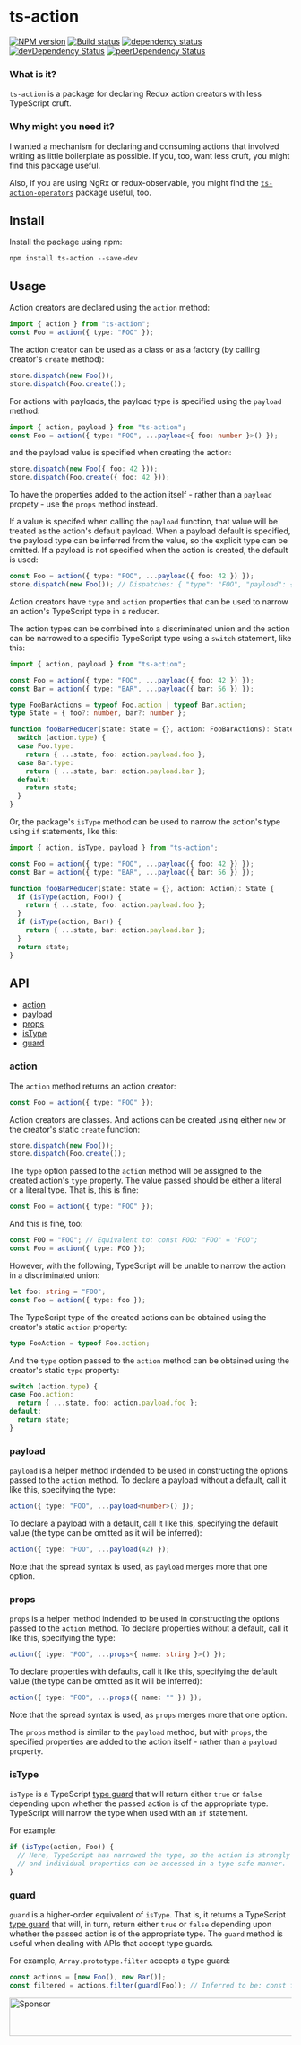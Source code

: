 # ts-action

[![NPM version](https://img.shields.io/npm/v/ts-action.svg)](https://www.npmjs.com/package/ts-action)
[![Build status](https://img.shields.io/travis/cartant/ts-action.svg)](http://travis-ci.org/cartant/ts-action)
[![dependency status](https://img.shields.io/david/cartant/ts-action.svg)](https://david-dm.org/cartant/ts-action)
[![devDependency Status](https://img.shields.io/david/dev/cartant/ts-action.svg)](https://david-dm.org/cartant/ts-action#info=devDependencies)
[![peerDependency Status](https://img.shields.io/david/peer/cartant/ts-action.svg)](https://david-dm.org/cartant/ts-action#info=peerDependencies)

### What is it?

`ts-action` is a package for declaring Redux action creators with less TypeScript cruft.

### Why might you need it?

I wanted a mechanism for declaring and consuming actions that involved writing as little boilerplate as possible. If you, too, want less cruft, you might find this package useful.

Also, if you are using NgRx or redux-observable, you might find the [`ts-action-operators`](https://github.com/cartant/ts-action-operators) package useful, too.

## Install

Install the package using npm:

```
npm install ts-action --save-dev
```

## Usage

Action creators are declared using the `action` method:

```ts
import { action } from "ts-action";
const Foo = action({ type: "FOO" });
```

The action creator can be used as a class or as a factory (by calling creator's `create` method):

```ts
store.dispatch(new Foo());
store.dispatch(Foo.create());
```

For actions with payloads, the payload type is specified using the `payload` method:

```ts
import { action, payload } from "ts-action";
const Foo = action({ type: "FOO", ...payload<{ foo: number }>() });
```

and the payload value is specified when creating the action:

```ts
store.dispatch(new Foo({ foo: 42 }));
store.dispatch(Foo.create({ foo: 42 }));
```

To have the properties added to the action itself - rather than a `payload` propety - use the `props` method instead.

If a value is specifed when calling the `payload` function, that value will be treated as the action's default payload. When a payload default is specified, the payload type can be inferred from the value, so the explicit type can be omitted. If a payload is not specified when the action is created, the default is used:

```ts
const Foo = action({ type: "FOO", ...payload({ foo: 42 }) });
store.dispatch(new Foo()); // Dispatches: { "type": "FOO", "payload": { "foo": 42 } }
```

Action creators have `type` and `action` properties that can be used to narrow an action's TypeScript type in a reducer.

The action types can be combined into a discriminated union and the action can be narrowed to a specific TypeScript type using a `switch` statement, like this:

```ts
import { action, payload } from "ts-action";

const Foo = action({ type: "FOO", ...payload({ foo: 42 }) });
const Bar = action({ type: "BAR", ...payload({ bar: 56 }) });

type FooBarActions = typeof Foo.action | typeof Bar.action;
type State = { foo?: number, bar?: number };

function fooBarReducer(state: State = {}, action: FooBarActions): State {
  switch (action.type) {
  case Foo.type:
    return { ...state, foo: action.payload.foo };
  case Bar.type:
    return { ...state, bar: action.payload.bar };
  default:
    return state;
  }
}
```

Or, the package's `isType` method can be used to narrow the action's type using `if` statements, like this:

```ts
import { action, isType, payload } from "ts-action";

const Foo = action({ type: "FOO", ...payload({ foo: 42 }) });
const Bar = action({ type: "BAR", ...payload({ bar: 56 }) });

function fooBarReducer(state: State = {}, action: Action): State {
  if (isType(action, Foo)) {
    return { ...state, foo: action.payload.foo };
  }
  if (isType(action, Bar)) {
    return { ...state, bar: action.payload.bar };
  }
  return state;
}
```

## API

* [action](#action)
* [payload](#payload)
* [props](#props)
* [isType](#isType)
* [guard](#guard)

<a name="action"></a>

### action

The `action` method returns an action creator:

```ts
const Foo = action({ type: "FOO" });
```

Action creators are classes. And actions can be created using either `new` or the creator's static `create` function:

```ts
store.dispatch(new Foo());
store.dispatch(Foo.create());
```

The `type` option passed to the `action` method will be assigned to the created action's `type` property. The value passed should be either a literal or a literal type. That is, this is fine:

```ts
const Foo = action({ type: "FOO" });
```

And this is fine, too:

```ts
const FOO = "FOO"; // Equivalent to: const FOO: "FOO" = "FOO";
const Foo = action({ type: FOO });
```

However, with the following, TypeScript will be unable to narrow the action in a discriminated union:

```ts
let foo: string = "FOO";
const Foo = action({ type: foo });
```

The TypeScript type of the created actions can be obtained using the creator's static `action` property:

```ts
type FooAction = typeof Foo.action;
```

And the `type` option passed to the `action` method can be obtained using the creator's static `type` property:

```ts
switch (action.type) {
case Foo.action:
  return { ...state, foo: action.payload.foo };
default:
  return state;
}
```

<a name="payload"></a>

### payload

`payload` is a helper method indended to be used in constructing the options passed to the `action` method. To declare a payload without a default, call it like this, specifying the type:

```ts
action({ type: "FOO", ...payload<number>() });
```

To declare a payload with a default, call it like this, specifying the default value (the type can be omitted as it will be inferred):

```ts
action({ type: "FOO", ...payload(42) });
```

Note that the spread syntax is used, as `payload` merges more that one option.

<a name="props"></a>

### props

`props` is a helper method indended to be used in constructing the options passed to the `action` method. To declare properties without a default, call it like this, specifying the type:

```ts
action({ type: "FOO", ...props<{ name: string }>() });
```

To declare properties with defaults, call it like this, specifying the default value (the type can be omitted as it will be inferred):

```ts
action({ type: "FOO", ...props({ name: "" }) });
```

Note that the spread syntax is used, as `props` merges more that one option.

The `props` method is similar to the `payload` method, but with `props`, the specified properties are added to the action itself - rather than a `payload` property.

<a name="isType"></a>

### isType

`isType` is a TypeScript [type guard](https://www.typescriptlang.org/docs/handbook/advanced-types.html) that will return either `true` or `false` depending upon whether the passed action is of the appropriate type. TypeScript will narrow the type when used with an `if` statement.

For example:

```ts
if (isType(action, Foo)) {
  // Here, TypeScript has narrowed the type, so the action is strongly typed
  // and individual properties can be accessed in a type-safe manner.
}
```

### guard

`guard` is a higher-order equivalent of `isType`. That is, it returns a TypeScript [type guard](https://www.typescriptlang.org/docs/handbook/advanced-types.html) that will, in turn, return either `true` or `false` depending upon whether the passed action is of the appropriate type. The `guard` method is useful when dealing with APIs that accept type guards.

For example, `Array.prototype.filter` accepts a type guard:

```ts
const actions = [new Foo(), new Bar()];
const filtered = actions.filter(guard(Foo)); // Inferred to be: const filtered: Foo[]
```

<a target='_blank' rel='nofollow' href='https://app.codesponsor.io/link/jZB4ja6SvwGUN4ibgYVgUVYV/cartant/ts-action'>
  <img alt='Sponsor' width='888' height='68' src='https://app.codesponsor.io/embed/jZB4ja6SvwGUN4ibgYVgUVYV/cartant/ts-action.svg' />
</a>